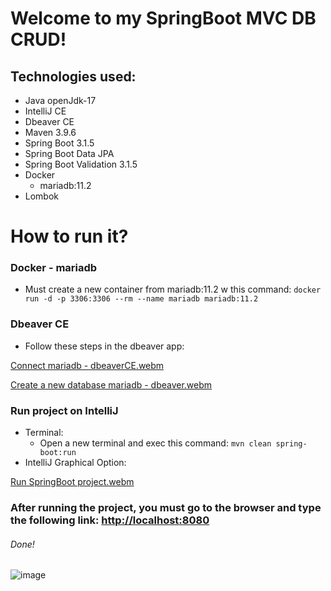 # Welcome to my SpringBoot MVC DB CRUD!
## Technologies used:
* Java openJdk-17
* IntelliJ CE
* Dbeaver CE
* Maven 3.9.6
* Spring Boot 3.1.5
* Spring Boot Data JPA
* Spring Boot Validation 3.1.5
* Docker
  * mariadb:11.2
* Lombok

# How to run it? 
### Docker - mariadb
* Must create a new container from mariadb:11.2 w this command:
``` docker run -d -p 3306:3306 --rm --name mariadb mariadb:11.2 ```

### Dbeaver CE 
* Follow these steps in the dbeaver app: 

 [Connect mariadb - dbeaverCE.webm](https://github.com/AlexLopezz/BootcampAWSoftware/assets/90531107/b5856fcb-4337-47c3-897e-10f65cda9a31)

 [Create a new database mariadb - dbeaver.webm](https://github.com/AlexLopezz/BootcampAWSoftware/assets/90531107/b974b4ff-bfca-46e6-b610-5a46cea91e6e)

### Run project on IntelliJ 
* Terminal:
  * Open a new terminal and exec this command: ``` mvn clean spring-boot:run ```
* IntelliJ Graphical Option:

[Run SpringBoot project.webm](https://github.com/AlexLopezz/BootcampAWSoftware/assets/90531107/8214495f-2dd1-48d0-bad9-4b97020714e9)

### After running the project, you must go to the browser and type the following link: [http://localhost:8080](http://localhost:8080/)

###### Done!
![image](https://github.com/AlexLopezz/BootcampAWSoftware/assets/90531107/8836ab56-50c1-46b7-af12-7238afb9d7bd)
